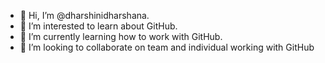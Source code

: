 - 👋 Hi, I’m @dharshinidharshana.
- 👀 I’m interested to learn about GitHub.
- 🌱 I’m currently learning how to work with GitHub.
- 💞️ I’m looking to collaborate on team and individual working with GitHub 


<!---
dharshinidharshana/dharshinidharshana is a ✨ special ✨ repository because its `README.md` (this file) appears on your GitHub profile.
You can click the Preview link to take a look at your changes.
--->
